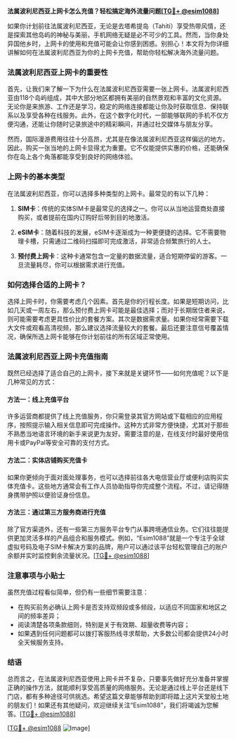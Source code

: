 **法属波利尼西亚上网卡怎么充值？轻松搞定海外流量问题[[TG💪+ @esim1088](https://t.me/s/esim1088)]**

如果你计划前往法属波利尼西亚，无论是去塔希提岛（Tahiti）享受热带风情，还是探索其他岛屿的神秘与美丽，手机网络无疑是必不可少的工具。然而，当你身处异国他乡时，上网卡的使用和充值可能会让你感到困惑。别担心！本文将为你详细讲解如何在法属波利尼西亚为你的上网卡充值，帮助你轻松解决海外流量问题。

### 法属波利尼西亚上网卡的重要性

首先，让我们来了解一下为什么在法属波利尼西亚需要一张上网卡。法属波利尼西亚由118个岛屿组成，其中大部分地区都拥有美丽的自然景观和丰富的文化资源。无论你是来旅游、工作还是学习，稳定的网络连接都能让你及时获取信息、保持联系以及享受各种在线服务。此外，在这个数字化时代，一部能够联网的手机不仅方便沟通，还能让你随时记录旅途中的精彩瞬间，并通过社交媒体与朋友分享。

然而，国际漫游费用往往十分高昂，尤其是在像法属波利尼西亚这样偏远的地方。因此，购买一张当地的上网卡显得尤为重要。它不仅能提供实惠的价格，还能确保你在岛上各个角落都能享受到良好的网络体验。

### 上网卡的基本类型

在法属波利尼西亚，你可以选择多种类型的上网卡。最常见的有以下几种：

1. **SIM卡**：传统的实体SIM卡是最常见的选择之一。你可以从当地运营商处直接购买，或者提前在国内订购好后带到目的地激活。
   
2. **eSIM卡**：随着科技的发展，eSIM卡逐渐成为一种更便捷的选择。它不需要物理卡槽，只需通过二维码扫描即可完成激活，非常适合频繁旅行的人士。
   
3. **预付费上网卡**：这种卡通常包含一定量的数据流量，适合短期停留的游客。一旦流量耗尽，你可以根据需求进行充值。

### 如何选择合适的上网卡？

选择上网卡时，你需要考虑几个因素。首先是你的行程长度。如果是短期访问，比如几天或一周左右，那么预付费上网卡可能是最佳选择；而对于长期居住者来说，则可能需要考虑更具性价比的套餐方案。其次是数据需求量。如果你经常需要下载大文件或观看高清视频，那么建议选择流量较大的套餐。最后还要注意信号覆盖情况，确保所选上网卡能够在你计划前往的所有区域正常使用。

### 法属波利尼西亚上网卡充值指南

既然已经选择了适合自己的上网卡，接下来就是关键环节——如何充值呢？以下是几种常见的方式：

#### 方法一：线上充值平台
许多运营商都提供了线上充值服务，你只需登录其官方网站或下载相应的应用程序，按照提示输入相关信息即可完成操作。这种方式非常方便快捷，尤其对于那些不熟悉当地语言环境的新手来说更为友好。需要注意的是，在线支付时最好使用信用卡或PayPal等安全可靠的支付方式。

#### 方法二：实体店铺购买充值卡
如果你更倾向于面对面处理事务，也可以选择前往各大电信营业厅或便利店购买实体充值卡。这些地方通常会有工作人员协助指导你完成整个流程。不过，请记得随身携带护照以便验证身份信息。

#### 方法三：通过第三方服务商进行充值
除了官方渠道外，还有一些第三方服务平台专门从事跨境通信业务。它们往往能提供更加灵活多样的产品组合和服务模式。例如，“Esim1088”就是一个专注于全球虚拟号码及电子SIM卡解决方案的品牌，用户可以通过该平台轻松管理自己的账户余额并实时监控剩余流量状况。[[TG💪+ @esim1088](https://t.me/s/esim1088)]

### 注意事项与小贴士

虽然充值过程看似简单，但仍有一些细节需要注意：
- 在购买前务必确认上网卡是否支持双频段或多频段，以适应不同国家和地区之间的频率差异；
- 阅读清楚各项条款细则，特别是关于有效期、超量收费等内容；
- 如果遇到任何问题都可以拨打客服热线寻求帮助，大多数公司都会提供24小时全天候服务支持。

### 结语

总而言之，在法属波利尼西亚使用上网卡并不复杂，只要事先做好充分准备并掌握正确的操作方法，就能顺利享受高质量的网络服务。无论是通过线上平台还是线下门店，都有多种途径可供挑选。希望这篇文章能够帮助到即将踏上这片天堂般土地的朋友们！如果还有其他疑问，欢迎继续关注“Esim1088”，我们将竭诚为您解答。[[TG💪+ @esim1088](https://t.me/s/esim1088)] 

[[TG💪+ @esim1088](https://t.me/s/esim1088) ![Image](https://i.postimg.cc/4NQfJmqS/Snipaste-2025-05-13-00-14-12.png)]